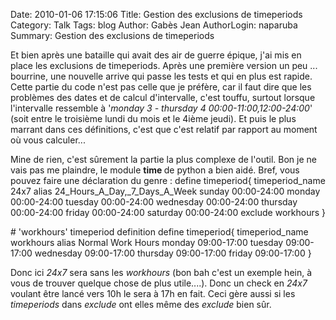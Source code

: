 Date: 2010-01-06 17:15:06
Title: Gestion des exclusions de timeperiods
Category: Talk
Tags: blog
Author: Gabès Jean
AuthorLogin: naparuba
Summary: Gestion des exclusions de timeperiods




Et bien après une bataille qui avait des air de guerre épique, j'ai mis en place les exclusions de timeperiods. Après une première version un peu ... bourrine, une nouvelle arrive qui passe les tests et qui en plus est rapide. Cette partie du code n'est pas celle que je préfère, car il faut dire que les problèmes des dates et de calcul d'intervalle, c'est touffu, surtout lorsque l'intervalle ressemble à '<em>monday 3 - thursday 4      00:00-11:00,12:00-24:00</em>' (soit entre le troisième lundi du mois et le 4ième jeudi). Et puis le plus marrant dans ces définitions, c'est que c'est relatif par rapport au moment où vous calculer...

Mine de rien, c'est sûrement la partie la plus complexe de l'outil. Bon je ne vais pas me plaindre, le module <strong>time </strong>de python a bien aidé. Bref, vous pouvez faire une déclaration du genre :
<span class="wp-caption">define timeperiod{
timeperiod_name                 24x7
alias                           24_Hours_A_Day,_7_Days_A_Week
sunday                          00:00-24:00
monday                          00:00-24:00
tuesday                         00:00-24:00
wednesday                               00:00-24:00
thursday                                00:00-24:00
friday                          00:00-24:00
saturday                                00:00-24:00
exclude                         workhours
}</span>
<p class="wp-caption" style="text-align: left;"># 'workhours' timeperiod definition
define timeperiod{
timeperiod_name workhours
alias           Normal Work Hours
monday          09:00-17:00
tuesday         09:00-17:00
wednesday       09:00-17:00
thursday        09:00-17:00
friday          09:00-17:00
}

Donc ici<em> 24x7</em> sera sans les <em>workhours </em>(bon bah c'est un exemple hein, à vous de trouver quelque chose de plus utile....). Donc un check en <em>24x7</em> voulant être lancé vers 10h le sera à 17h en fait. Ceci gère aussi si les <em>timeperiods </em>dans <em>exclude </em>ont elles même des <em>exclude </em>bien sûr.
